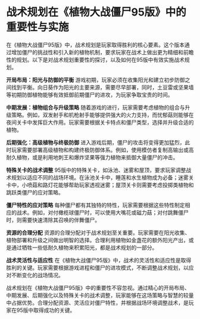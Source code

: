 # 战术规划在《植物大战僵尸95版》中的重要性与实施

在《植物大战僵尸95版》中，战术规划是玩家取得胜利的核心要素。这个版本通过增加僵尸的挑战性和引入新的植物机制，要求玩家在战术上做出更为精细和前瞻性的规划。以下是对战术规划重要性的探讨，以及如何在95版中有效实施战术规划。

**开局布局：阳光与防御的平衡**
游戏初期，玩家必须在收集阳光和建立初步防御之间找到平衡。向日葵作为阳光的主要来源，需要尽早部署，同时，土豆雷或坚果墙等初期防御植物能够有效抵御前期僵尸的进攻，为玩家争取宝贵的时间。

**中期发展：植物组合与升级策略**
随着游戏的进行，玩家需要考虑植物的组合与升级策略。例如，双发射手和机枪射手能够提供强大的火力支持，而忧郁菇则能够在夜间关卡中发挥巨大作用。玩家需要根据关卡特点和僵尸类型，选择并升级合适的植物。

**后期强化：高级植物与终极防御**
进入游戏后期，僵尸的攻击将变得更加猛烈，此时玩家需要部署高级植物和构建终极防御体系。例如，使用模仿者复制高输出或高耐久植物，或是利用地刺王和爆炸坚果等强力植物来抵御大量僵尸的冲击。

**特殊关卡的战术调整**
95版中的特殊关卡，如泳池、迷雾和屋顶，要求玩家调整战术规划以适应不同的战场环境。在泳池关卡中，睡莲和水生植物成为必备；迷雾关卡中，小喷菇和路灯花能够帮助玩家透视迷雾；屋顶关卡则需要考虑投掷类植物和跳跃类僵尸的应对策略。

**僵尸特性的应对策略**
每种僵尸都有其独特的特性，玩家需要根据这些特性制定相应的战术。例如，对付橄榄球僵尸时，可以使用大嘴花或磁力菇；对付跳舞僵尸时，则需要快速清除其召唤的伴舞僵尸。

**资源的合理分配**
资源的合理分配对于战术规划至关重要。玩家需要在阳光收集、植物部署和升级之间做出明智的选择。合理利用植物如金盏花的额外阳光产出，或是通过牺牲一些低耐久植物来积累阳光，都是战术规划的一部分。

**战术灵活性与适应性**
在《植物大战僵尸95版》中，战术的灵活性和适应性是取得胜利的关键。玩家需要根据游戏进程和僵尸的进攻模式，不断调整战术规划，以应对不断变化的战场情况。

战术规划在《植物大战僵尸95版》中的重要性不容忽视。通过精心的开局布局、中期发展、后期强化以及特殊关卡的战术调整，玩家能够在这场策略与智慧的较量中占据优势。合理分配资源、灵活应对僵尸特性，并根据战场环境调整战术，是玩家在95版中取得成功的关键。